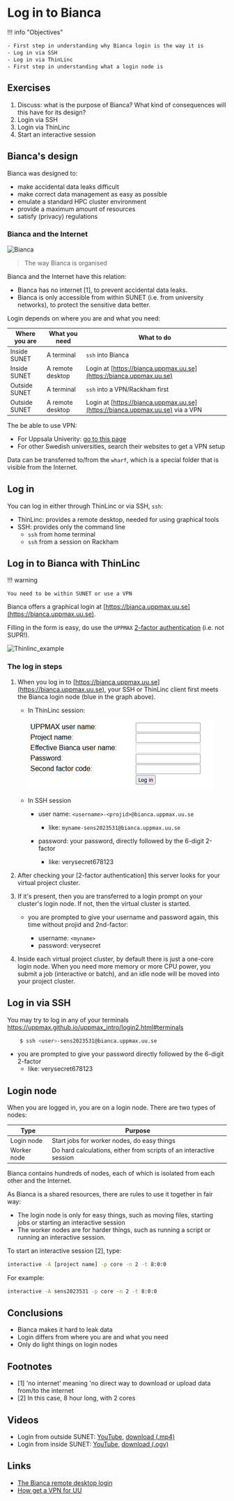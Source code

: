 # Log in to Bianca

!!! info "Objectives" 

    - First step in understanding why Bianca login is the way it is
    - Log in via SSH
    - Log in via ThinLinc
    - First step in understanding what a login node is 

## Exercises

 1. Discuss: what is the purpose of Bianca? What kind of consequences will this have for its design?
 2. Login via SSH
 3. Login via ThinLinc
 4. Start an interactive session

## Bianca's design

Bianca was designed to:

 * make accidental data leaks difficult
 * make correct data management as easy as possible
 * emulate a standard HPC cluster environment
 * provide a maximum amount of resources
 * satisfy (privacy) regulations
    
### Bianca and the Internet

![Bianca](./img/biancaorganisation-01.png)

> The way Bianca is organised

Bianca and the Internet have this relation:

 * Bianca has no internet [1], to prevent accidental data leaks. 
 * Bianca is only accessible from within SUNET (i.e. from university networks),
   to protect the sensitive data better.

Login depends on where you are and what you need:

Where you are|What you need   |What to do
-------------|----------------|------------------------------
Inside SUNET |A terminal      |`ssh` into Bianca
Inside SUNET |A remote desktop|Login at [https://bianca.uppmax.uu.se](https://bianca.uppmax.uu.se)
Outside SUNET|A terminal      |`ssh` into a VPN/Rackham first
Outside SUNET|A remote desktop|Login at [https://bianca.uppmax.uu.se](https://bianca.uppmax.uu.se) via a VPN

The be able to use VPN:

 * For Uppsala Univerity: [go to this page](https://mp.uu.se/en/web/info/stod/it-telefoni/anvandarguider/network/vpn-service)
 * For other Swedish universities, search their websites to get a VPN setup

Data can be transferred to/from the `wharf`, 
which is a special folder that is visible from the Internet.

## Log in

You can log in either through ThinLinc or via SSH, `ssh`:

 * ThinLinc: provides a remote desktop, needed for using graphical tools
 * SSH: provides only the command line
    - ``ssh`` from home terminal
    - ``ssh`` from a session on Rackham 

## Log in to Bianca with ThinLinc

!!! warning

    You need to be within SUNET or use a VPN

Bianca offers a graphical login at [https://bianca.uppmax.uu.se](https://bianca.uppmax.uu.se).

Filling in the form is easy, do use the `UPPMAX` [2-factor authentication](https://www.uppmax.uu.se/support/user-guides/setting-up-two-factor-authentication/) (i.e. not SUPR!).

![Thinlinc_example](./img/Thinlinc2.jpg)

### The log in steps

1. When you log in to [https://bianca.uppmax.uu.se](https://bianca.uppmax.uu.se), your SSH or ThinLinc client first meets the Bianca login node (blue in the graph above).
    
    - In ThinLinc session:
    
        ![Bianca login](./img/login.png)
 
    - In SSH session

        - user name: `<username>-<projid>@bianca.uppmax.uu.se`
        
            - like: `myname-sens2023531@bianca.uppmax.uu.se`
           
        - password: your password, directly followed by the 6-digit 2-factor
        
            - like: verysecret678123

2. After checking your [2-factor authentication] this server looks for your virtual project cluster.
3. If it's present, then you are transferred to a login prompt on your cluster's login node. If not, then the virtual cluster is started.

    - you are prompted to give your username and password again, this time without projid and 2nd-factor:

        - username: `<myname>`
        - password: verysecret
        
4. Inside each virtual project cluster, by default there is just a one-core login node. When you need more memory or more CPU power, you submit a job (interactive or batch), and an idle node will be moved into your project cluster.


## Log in via SSH
    
You may try to log in any of your terminals <https://uppmax.github.io/uppmax_intro/login2.html#terminals>
    
``` bash
    $ ssh <user>-sens2023531@bianca.uppmax.uu.se
```

- you are prompted to give your password directly followed by the 6-digit 2-factor
    - like: verysecret678123

## Login node

When you are logged in, you are on a login node.
There are two types of nodes:

Type        |Purpose
------------|--------------------------
Login node  |Start jobs for worker nodes, do easy things
Worker node |Do hard calculations, either from scripts of an interactive session

Bianca contains hundreds of nodes, each of which is isolated from each other and the Internet.

As Bianca is a shared resources, there are rules to use it together in fair way:

 * The login node is only for easy things, such as moving files,
   starting jobs or starting an interactive session
 * The worker nodes are for harder things, such as
   running a script or running an interactive session.

To start an interactive session [2], type:


```bash
interactive -A [project name] -p core -n 2 -t 8:0:0
```

For example:

```bash
interactive -A sens2023531 -p core -n 2 -t 8:0:0
```

## Conclusions

 * Bianca makes it hard to leak data
 * Login differs from where you are and what you need
 * Only do light things on login nodes

## Footnotes

 * [1] 'no internet' meaning 'no direct way to download or upload data from/to
   the internet
 * [2] In this case, 8 hour long, with 2 cores

## Videos

 * Login from outside SUNET: [YouTube](https://youtu.be/W-PMTyNcbYI), [download (.mp4)](https://richelbilderbeek.nl/login_bianca_outside_sunet.mp4)
 * Login from inside SUNET: [YouTube](https://youtu.be/upBozh2BI5c), [download (.ogv)](https://richelbilderbeek.nl/login_bianca_inside_sunet.ogv)

## Links

 * [The Bianca remote desktop login](https://bianca.uppmax.uu.se)
 * [How get a VPN for UU](https://mp.uu.se/en/web/info/stod/it-telefoni/anvandarguider/network/vpn-service)
